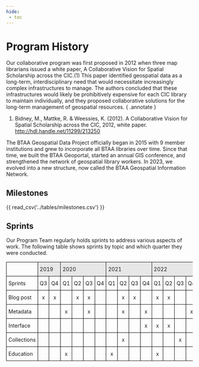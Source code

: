 ```yaml
---
hide:
 - toc
---
```


# Program History

Our collaborative program was first proposed in 2012 when three map librarians issued a white paper, A Collaborative Vision for Spatial Scholarship across the CIC.(1) This paper identified geospatial data as a long-term, interdisciplinary need that would necessitate increasingly complex infrastructures to manage. The authors concluded that these infrastructures would likely be prohibitively expensive for each CIC library to maintain individually, and they proposed collaborative solutions for the long-term management of geospatial resources.
{ .annotate }

1.  Bidney, M., Mattke, R. & Weessies, K. (2012). A Collaborative Vision for Spatial Scholarship across the CIC, 2012, white paper. http://hdl.handle.net/11299/213250

The BTAA Geospatial Data Project officially began in 2015 with 9 member institutions and grew to incorporate all BTAA libraries over time. Since that time, we built the BTAA Geoportal, started an annual GIS conference, and strengthened the network of geospatial library workers. In 2023, we evolved into a new structure, now called the BTAA Geospatial Information Network.

## Milestones

{{ read_csv('../tables/milestones.csv') }}

## Sprints

Our Program Team regularly holds sprints to address various aspects of work. The following table shows sprints by topic and which quarter they were conducted.

<style type="text/css">
.tg  {border-collapse:collapse;border-spacing:0;}
.tg td{border-color:black;border-style:solid;border-width:1px;font-size:14px;
  overflow:hidden;padding:10px 5px;word-break:normal;}
.tg th{border-color:black;border-style:solid;border-width:1px;font-size:14px;
  font-weight:normal;overflow:hidden;padding:10px 5px;word-break:normal;}
.tg .tg-zttk{background-color:#e7e7e7;text-align:left;vertical-align:bottom}
.tg .tg-7zrl{text-align:left;vertical-align:bottom}
.tg .tg-8d8j{text-align:center;vertical-align:bottom}
.tg .tg-0lax{text-align:left;vertical-align:top}
@media screen and (max-width: 767px) {.tg {width: auto !important;}.tg col {width: auto !important;}.tg-wrap {overflow-x: auto;-webkit-overflow-scrolling: touch;}}</style>
<div class="tg-wrap"><table class="tg">
<thead>
  <tr>
    <th class="tg-7zrl"></th>
    <th class="tg-zttk" colspan="2"><span style="font-weight:normal">2019</span></th>
    <th class="tg-zttk" colspan="4"><span style="font-weight:normal">2020</span></th>
    <th class="tg-zttk" colspan="4"><span style="font-weight:normal">2021</span></th>
    <th class="tg-zttk" colspan="4"><span style="font-weight:normal">2022</span></th>
    <th class="tg-zttk" colspan="4"><span style="font-weight:normal">2023</span></th>
    <th class="tg-zttk" colspan="4"><span style="font-weight:normal">2024</span></th>
  </tr>
</thead>
<tbody>
  <tr>
    <td class="tg-7zrl"><span style="font-weight:normal">Sprints</span></td>
    <td class="tg-8d8j"><span style="font-weight:normal">Q3</span></td>
    <td class="tg-8d8j"><span style="font-weight:normal">Q4</span></td>
    <td class="tg-8d8j"><span style="font-weight:normal">Q1</span></td>
    <td class="tg-8d8j"><span style="font-weight:normal">Q2</span></td>
    <td class="tg-8d8j"><span style="font-weight:normal">Q3</span></td>
    <td class="tg-8d8j"><span style="font-weight:normal">Q4</span></td>
    <td class="tg-8d8j"><span style="font-weight:normal">Q1</span></td>
    <td class="tg-8d8j"><span style="font-weight:normal">Q2</span></td>
    <td class="tg-8d8j"><span style="font-weight:normal">Q3</span></td>
    <td class="tg-8d8j"><span style="font-weight:normal">Q4</span></td>
    <td class="tg-8d8j"><span style="font-weight:normal">Q1</span></td>
    <td class="tg-8d8j"><span style="font-weight:normal">Q2</span></td>
    <td class="tg-8d8j"><span style="font-weight:normal">Q3</span></td>
    <td class="tg-8d8j"><span style="font-weight:normal">Q4</span></td>
    <td class="tg-8d8j"><span style="font-weight:normal">Q1</span></td>
    <td class="tg-8d8j"><span style="font-weight:normal">Q2</span></td>
    <td class="tg-8d8j"><span style="font-weight:normal">Q3</span></td>
    <td class="tg-8d8j"><span style="font-weight:normal">Q4</span></td>
    <td class="tg-8d8j"><span style="font-weight:normal">Q1</span></td>
    <td class="tg-8d8j"><span style="font-weight:normal">Q2</span></td>
    <td class="tg-8d8j"><span style="font-weight:normal">Q3</span></td>
    <td class="tg-8d8j"><span style="font-weight:normal">Q4</span></td>
  </tr>
  <tr>
    <td class="tg-7zrl"><span style="font-weight:normal">Blog post</span></td>
    <td class="tg-8d8j"><span style="font-weight:normal">x</span></td>
    <td class="tg-8d8j"><span style="font-weight:normal">x</span></td>
    <td class="tg-7zrl"></td>
    <td class="tg-8d8j"><span style="font-weight:normal">x</span></td>
    <td class="tg-8d8j"><span style="font-weight:normal">x</span></td>
    <td class="tg-7zrl"></td>
    <td class="tg-7zrl"></td>
    <td class="tg-8d8j"><span style="font-weight:normal">x</span></td>
    <td class="tg-8d8j"><span style="font-weight:normal">x</span></td>
    <td class="tg-7zrl"></td>
    <td class="tg-8d8j"><span style="font-weight:normal">x</span></td>
    <td class="tg-8d8j"><span style="font-weight:normal">x</span></td>
    <td class="tg-7zrl"></td>
    <td class="tg-7zrl"></td>
    <td class="tg-7zrl"></td>
    <td class="tg-7zrl"></td>
    <td class="tg-7zrl"></td>
    <td class="tg-7zrl"></td>
    <td class="tg-7zrl"></td>
    <td class="tg-7zrl"></td>
    <td class="tg-7zrl"></td>
    <td class="tg-7zrl"></td>
  </tr>
  <tr>
    <td class="tg-7zrl"><span style="font-weight:normal">Metadata</span></td>
    <td class="tg-7zrl"></td>
    <td class="tg-7zrl"></td>
    <td class="tg-8d8j"><span style="font-weight:normal">x</span></td>
    <td class="tg-7zrl"></td>
    <td class="tg-8d8j"><span style="font-weight:normal">x</span></td>
    <td class="tg-7zrl"></td>
    <td class="tg-7zrl"></td>
    <td class="tg-8d8j"><span style="font-weight:normal">x</span></td>
    <td class="tg-7zrl"></td>
    <td class="tg-8d8j"><span style="font-weight:normal">x</span></td>
    <td class="tg-7zrl"></td>
    <td class="tg-7zrl"></td>
    <td class="tg-7zrl"></td>
    <td class="tg-8d8j"><span style="font-weight:normal">x</span></td>
    <td class="tg-7zrl"></td>
    <td class="tg-7zrl"><span style="font-weight:normal">x</span></td>
    <td class="tg-7zrl"></td>
    <td class="tg-7zrl"></td>
    <td class="tg-7zrl"><span style="font-weight:normal">x</span></td>
    <td class="tg-7zrl"></td>
    <td class="tg-7zrl"></td>
    <td class="tg-7zrl"></td>
  </tr>
  <tr>
    <td class="tg-7zrl"><span style="font-weight:normal">Interface</span></td>
    <td class="tg-7zrl"></td>
    <td class="tg-7zrl"></td>
    <td class="tg-7zrl"></td>
    <td class="tg-7zrl"></td>
    <td class="tg-7zrl"></td>
    <td class="tg-7zrl"></td>
    <td class="tg-7zrl"></td>
    <td class="tg-7zrl"></td>
    <td class="tg-7zrl"></td>
    <td class="tg-8d8j"><span style="font-weight:normal">x</span></td>
    <td class="tg-8d8j"><span style="font-weight:normal">x</span></td>
    <td class="tg-8d8j"><span style="font-weight:normal">x</span></td>
    <td class="tg-7zrl"></td>
    <td class="tg-7zrl"></td>
    <td class="tg-7zrl"></td>
    <td class="tg-7zrl"></td>
    <td class="tg-7zrl"></td>
    <td class="tg-7zrl"></td>
    <td class="tg-7zrl"></td>
    <td class="tg-7zrl"></td>
    <td class="tg-7zrl"></td>
    <td class="tg-7zrl"></td>
  </tr>
  <tr>
    <td class="tg-7zrl"><span style="font-weight:normal">Collections</span></td>
    <td class="tg-7zrl"></td>
    <td class="tg-7zrl"></td>
    <td class="tg-7zrl"></td>
    <td class="tg-7zrl"></td>
    <td class="tg-7zrl"></td>
    <td class="tg-7zrl"></td>
    <td class="tg-7zrl"></td>
    <td class="tg-8d8j"><span style="font-weight:normal">x</span></td>
    <td class="tg-7zrl"></td>
    <td class="tg-7zrl"></td>
    <td class="tg-7zrl"></td>
    <td class="tg-7zrl"></td>
    <td class="tg-8d8j"><span style="font-weight:normal">x</span></td>
    <td class="tg-7zrl"></td>
    <td class="tg-7zrl"></td>
    <td class="tg-7zrl"><span style="font-weight:normal">x</span></td>
    <td class="tg-7zrl"></td>
    <td class="tg-7zrl"></td>
    <td class="tg-7zrl"></td>
    <td class="tg-7zrl"></td>
    <td class="tg-7zrl"></td>
    <td class="tg-7zrl"></td>
  </tr>
  <tr>
    <td class="tg-7zrl"><span style="font-weight:normal">Education</span></td>
    <td class="tg-7zrl"></td>
    <td class="tg-7zrl"></td>
    <td class="tg-8d8j"><span style="font-weight:normal">x</span></td>
    <td class="tg-7zrl"></td>
    <td class="tg-7zrl"></td>
    <td class="tg-7zrl"></td>
    <td class="tg-8d8j"><span style="font-weight:normal">x</span></td>
    <td class="tg-7zrl"></td>
    <td class="tg-7zrl"></td>
    <td class="tg-7zrl"></td>
    <td class="tg-8d8j"><span style="font-weight:normal">x</span></td>
    <td class="tg-7zrl"></td>
    <td class="tg-7zrl"></td>
    <td class="tg-7zrl"></td>
    <td class="tg-7zrl"></td>
    <td class="tg-7zrl"></td>
    <td class="tg-7zrl"></td>
    <td class="tg-7zrl"></td>
    <td class="tg-7zrl"></td>
    <td class="tg-7zrl"></td>
    <td class="tg-0lax"></td>
    <td class="tg-0lax"></td>
  </tr>
</tbody>
</table></div>